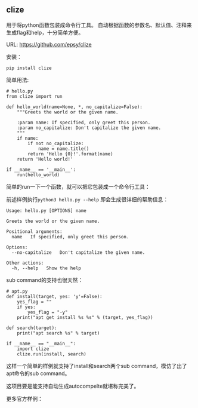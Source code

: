 clize
-----------

用于将python函数包装成命令行工具。
自动根据函数的参数名、默认值、注释来生成flag和help，十分简单方便。

URL: https://github.com/epsy/clize

安装：

    pip install clize

简单用法:

    # hello.py
    from clize import run

    def hello_world(name=None, *, no_capitalize=False):
        """Greets the world or the given name.

        :param name: If specified, only greet this person.
        :param no_capitalize: Don't capitalize the given name.
        """
        if name:
            if not no_capitalize:
                name = name.title()
            return 'Hello {0}!'.format(name)
        return 'Hello world!'

    if __name__ == '__main__':
        run(hello_world)


简单的run一下一个函数，就可以把它包装成一个命令行工具：

前述样例执行`python3 hello.py --help` 即会生成很详细的帮助信息：

    Usage: hello.py [OPTIONS] name

    Greets the world or the given name.

    Positional arguments:
      name   If specified, only greet this person.

    Options:
      --no-capitalize   Don't capitalize the given name.

    Other actions:
      -h, --help   Show the help

sub command的支持也很天然：

    # apt.py
    def install(target, yes: 'y'=False):
        yes_flag = ""
        if yes:
            yes_flag = "-y"
        print("apt get install %s %s" % (target, yes_flag))

    def search(target):
        print("apt search %s" % target)
    
    if __name__ == "__main__":
        import clize
        clize.run(install, search)

这样一个简单的样例就支持了install和search两个sub command，模仿了出了apt命令的sub command。

这项目要是能支持自动生成autocompelte就堪称完美了。

更多官方样例：